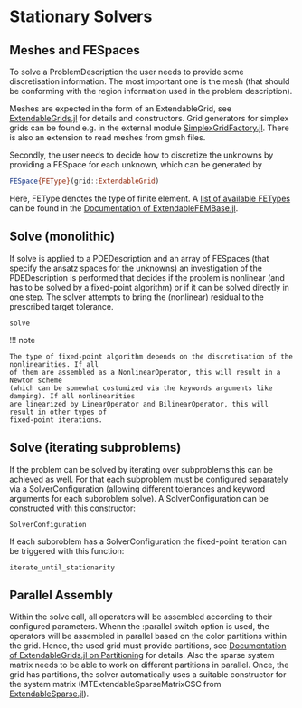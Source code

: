 
# Stationary Solvers

## Meshes and FESpaces

To solve a ProblemDescription the user needs to provide some discretisation information.
The most important one is the mesh (that should be conforming with the region information used in the problem description).

Meshes are expected in the form of an ExtendableGrid, see [ExtendableGrids.jl](https://github.com/j-fu/ExtendableGrids.jl) for details and constructors.
Grid generators for simplex grids can be found e.g. in the external module [SimplexGridFactory.jl](https://github.com/j-fu/SimplexGridFactory.jl).
There is also an extension to read meshes from gmsh files.

Secondly, the user needs to decide how to discretize the unknowns by providing a FESpace for each unknown, which can be
generated by
```julia
FESpace{FEType}(grid::ExtendableGrid)
```
Here, FEType denotes the type of finite element.
A [list of available FETypes](https://chmerdon.github.io/ExtendableFEMBase.jl/dev/fems/) can be found in the [Documentation of ExtendableFEMBase.jl](https://chmerdon.github.io/ExtendableFEMBase.jl/dev/).

## Solve (monolithic)
If solve is applied to a PDEDescription and an array of FESpaces (that specify the ansatz spaces for the unknowns) an investigation of the PDEDescription is performed that decides if the problem is nonlinear (and has to be solved by a fixed-point algorithm) or if it can be solved directly in one step. The solver attempts to bring the (nonlinear) residual to the prescribed target tolerance. 

```@docs
solve
```

!!! note

    The type of fixed-point algorithm depends on the discretisation of the nonlinearities. If all
    of them are assembled as a NonlinearOperator, this will result in a Newton scheme
    (which can be somewhat costumized via the keywords arguments like damping). If all nonlinearities
    are linearized by LinearOperator and BilinearOperator, this will result in other types of
    fixed-point iterations.

## Solve (iterating subproblems)

If the problem can be solved by iterating over subproblems this can be achieved as well.
For that each subproblem must be configured separately via a SolverConfiguration
(allowing different tolerances and keyword arguments for each subproblem solve).
A SolverConfiguration can be constructed with this constructor:

```@docs
SolverConfiguration
```

If each subproblem has a SolverConfiguration the fixed-point iteration can be triggered
with this function:

```@docs
iterate_until_stationarity
```

## Parallel Assembly

Within the solve call, all operators will be assembled according to their configured parameters.
Whenn the :parallel switch option is used, the operators will be assembled in parallel
based on the color partitions within the grid. Hence, the used grid must provide
partitions, see [Documentation of ExtendableGrids.jl on Partitioning](https://j-fu.github.io/ExtendableGrids.jl/stable/partitioning/)
for details. Also the sparse system matrix needs to be able to work on different
partitions in parallel. Once, the grid has partitions, the solver automatically
uses a suitable constructor for the system matrix (MTExtendableSparseMatrixCSC from [ExtendableSparse.jl](https://github.com/j-fu/ExtendableSparse.jl)).
